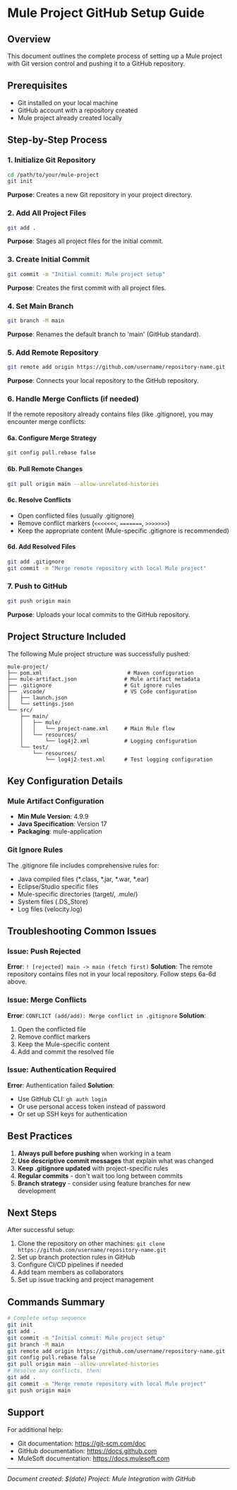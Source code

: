 # Mule Project GitHub Setup Guide

## Overview
This document outlines the complete process of setting up a Mule project with Git version control and pushing it to a GitHub repository.

## Prerequisites
- Git installed on your local machine
- GitHub account with a repository created
- Mule project already created locally

## Step-by-Step Process

### 1. Initialize Git Repository
```bash
cd /path/to/your/mule-project
git init
```
**Purpose**: Creates a new Git repository in your project directory.

### 2. Add All Project Files
```bash
git add .
```
**Purpose**: Stages all project files for the initial commit.

### 3. Create Initial Commit
```bash
git commit -m "Initial commit: Mule project setup"
```
**Purpose**: Creates the first commit with all project files.

### 4. Set Main Branch
```bash
git branch -M main
```
**Purpose**: Renames the default branch to 'main' (GitHub standard).

### 5. Add Remote Repository
```bash
git remote add origin https://github.com/username/repository-name.git
```
**Purpose**: Connects your local repository to the GitHub repository.

### 6. Handle Merge Conflicts (if needed)
If the remote repository already contains files (like .gitignore), you may encounter merge conflicts:

#### 6a. Configure Merge Strategy
```bash
git config pull.rebase false
```

#### 6b. Pull Remote Changes
```bash
git pull origin main --allow-unrelated-histories
```

#### 6c. Resolve Conflicts
- Open conflicted files (usually .gitignore)
- Remove conflict markers (`<<<<<<<`, `=======`, `>>>>>>>`)
- Keep the appropriate content (Mule-specific .gitignore is recommended)

#### 6d. Add Resolved Files
```bash
git add .gitignore
git commit -m "Merge remote repository with local Mule project"
```

### 7. Push to GitHub
```bash
git push origin main
```
**Purpose**: Uploads your local commits to the GitHub repository.

## Project Structure Included

The following Mule project structure was successfully pushed:

```
mule-project/
├── pom.xml                           # Maven configuration
├── mule-artifact.json               # Mule artifact metadata
├── .gitignore                       # Git ignore rules
├── .vscode/                         # VS Code configuration
│   ├── launch.json
│   └── settings.json
└── src/
    ├── main/
    │   ├── mule/
    │   │   └── project-name.xml     # Main Mule flow
    │   └── resources/
    │       └── log4j2.xml           # Logging configuration
    └── test/
        └── resources/
            └── log4j2-test.xml      # Test logging configuration
```

## Key Configuration Details

### Mule Artifact Configuration
- **Min Mule Version**: 4.9.9
- **Java Specification**: Version 17
- **Packaging**: mule-application

### Git Ignore Rules
The .gitignore file includes comprehensive rules for:
- Java compiled files (*.class, *.jar, *.war, *.ear)
- Eclipse/Studio specific files
- Mule-specific directories (target/, .mule/)
- System files (.DS_Store)
- Log files (velocity.log)

## Troubleshooting Common Issues

### Issue: Push Rejected
**Error**: `! [rejected] main -> main (fetch first)`
**Solution**: The remote repository contains files not in your local repository. Follow steps 6a-6d above.

### Issue: Merge Conflicts
**Error**: `CONFLICT (add/add): Merge conflict in .gitignore`
**Solution**: 
1. Open the conflicted file
2. Remove conflict markers
3. Keep the Mule-specific content
4. Add and commit the resolved file

### Issue: Authentication Required
**Error**: Authentication failed
**Solution**: 
- Use GitHub CLI: `gh auth login`
- Or use personal access token instead of password
- Or set up SSH keys for authentication

## Best Practices

1. **Always pull before pushing** when working in a team
2. **Use descriptive commit messages** that explain what was changed
3. **Keep .gitignore updated** with project-specific rules
4. **Regular commits** - don't wait too long between commits
5. **Branch strategy** - consider using feature branches for new development

## Next Steps

After successful setup:
1. Clone the repository on other machines: `git clone https://github.com/username/repository-name.git`
2. Set up branch protection rules in GitHub
3. Configure CI/CD pipelines if needed
4. Add team members as collaborators
5. Set up issue tracking and project management

## Commands Summary

```bash
# Complete setup sequence
git init
git add .
git commit -m "Initial commit: Mule project setup"
git branch -M main
git remote add origin https://github.com/username/repository-name.git
git config pull.rebase false
git pull origin main --allow-unrelated-histories
# Resolve any conflicts, then:
git add .
git commit -m "Merge remote repository with local Mule project"
git push origin main
```

## Support

For additional help:
- Git documentation: https://git-scm.com/doc
- GitHub documentation: https://docs.github.com
- MuleSoft documentation: https://docs.mulesoft.com

---
*Document created: $(date)*
*Project: Mule Integration with GitHub*
